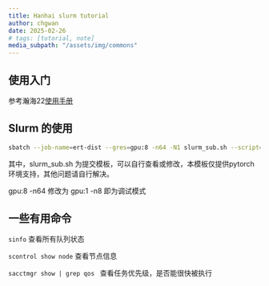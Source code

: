 ```yaml
---
title: Hanhai slurm tutorial
author: chgwan
date: 2025-02-26
# tags: [tutorial, note]
media_subpath: "/assets/img/commons"
--- 
```

## 使用入门
参考瀚海22[使用手册](https://scc.ustc.edu.cn/389/list.htm?from=kdocs_link)

## Slurm 的使用
```bash
sbatch --job-name=ert-dist --gres=gpu:8 -n64 -N1 slurm_sub.sh --script=<script-path> --config=<config_path>
```

其中，slurm_sub.sh 为提交模板，可以自行查看或修改，本模板仅提供pytorch环境支持，其他问题请自行解决。

gpu:8 -n64 修改为 gpu:1 -n8  即为调试模式

## 一些有用命令
`sinfo` 查看所有队列状态

`scontrol show node` 查看节点信息

`sacctmgr show | grep qos ` 查看任务优先级，是否能很快被执行

